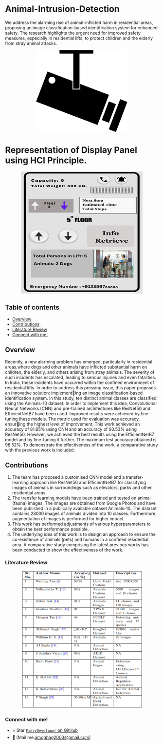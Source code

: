# Animal-Intrusion-Detection
We address the alarming rise of animal-inflicted harm in residential areas, proposing an image classification-based identification system for enhanced safety.  The research highlights the urgent need for improved safety measures, especially in residential lifts, to protect children and the elderly from stray animal attacks.

 <div align="center">
  <img src="cctvsvg.svg" width="300" alt="CCTV SVG" />
</div>



#  Representation of Display Panel using HCI Principle.

<div align="center">
  <img src="Next Step Estimated Time Total Steps (1).png" width="400" height="400">
</div>


## Table of contents

- [Overview](#Overview)
- [Contributions](#Contributions)
- [Literature Review](#literaturereview)
- [Connect with me!](#connectwithme)

## Overview
Recently, a new alarming problem has emerged, particularly in residential areas,where dogs and other animals have inflicted substantial harm on children, the elderly, and others arising from stray animals. The severity of such incidents has escalated, leading to serious injuries and even fatalities. In India, these incidents have occurred within the confined environment of residential lifts. In order to address this pressing issue, this paper proposes an innovative solution: implementing an image classification-based identification system. In this study, ten distinct animal classes are classified using the Animals-10 dataset. In order to implement this idea, Convolutional Neural Networks (CNN) and pre-trained architectures like ResNet50 and EfficientNetB7 have been used. Improved results were achieved by fine-tuning these models. The metric used for evaluation was accuracy, ensuring the highest level of improvement. This work achieved an accuracy of 81.65% using CNN and an accuracy of 93.53% using ResNet50. However, we achieved the best results using the EfficientNetB7 model and by fine-tuning it further. The maximum test accuracy obtained is 98.52%. To demonstrate the effectiveness of the work, a comparative study with the previous work is included.

## Contributions 

1. The team has proposed a customised CNN model and a transfer-learning
approach like ResNet50 and EfficientNetB7 for classifying images of animals in
surroundings such as elevators, parks and other residential areas.
2. The transfer learning models have been trained and tested on animal (fauna)
images. The images are obtained from Google Photos and have been published in
a publically available dataset Animals-10. The dataset contains 28000 images of
animals divided into 10 classes. Furthermore, augmentation of images is performed
for higher impact.
3. This work has performed adjustments of various hyperparameters to obtain the
best performance possible.
4. The underlying idea of this work is to design an approach to ensure the co-existence
of animals (pets) and humans in a confined residential area. A comparative study
comprising the latest previous works has been conducted to show the effectiveness
of the work.

### Literature Review

<div align="center">
  <img src="https://github.com/FieryDeveloper/Animal-Intrusion-Detection/blob/main/LiteratureReview.png" width="400" alt="Literaturereview" />
</div>



### Connect with me!

- ⭐️ Star [`FieryDeveloper` on GitHub]([https://github.com/themerdev/themer](https://github.com/FieryDeveloper))
- 📧 [Mail me:amoghag2003@gmail.com]

